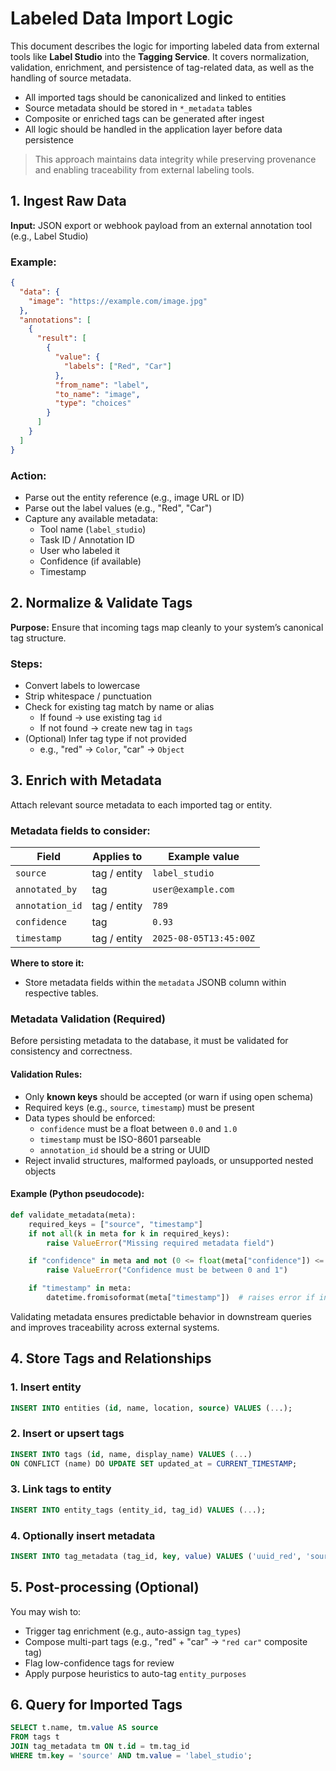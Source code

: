 # Labeled Data Import Logic

This document describes the logic for importing labeled data from external tools like **Label Studio** into the **Tagging Service**. It covers normalization, validation, enrichment, and persistence of tag-related data, as well as the handling of source metadata.

- All imported tags should be canonicalized and linked to entities
- Source metadata should be stored in `*_metadata` tables
- Composite or enriched tags can be generated after ingest
- All logic should be handled in the application layer before data persistence

> This approach maintains data integrity while preserving provenance and enabling traceability from external labeling tools.

## 1. Ingest Raw Data

**Input:** JSON export or webhook payload from an external annotation tool (e.g., Label Studio)

### Example:

```json
{
  "data": {
    "image": "https://example.com/image.jpg"
  },
  "annotations": [
    {
      "result": [
        {
          "value": {
            "labels": ["Red", "Car"]
          },
          "from_name": "label",
          "to_name": "image",
          "type": "choices"
        }
      ]
    }
  ]
}
```

### Action:

- Parse out the entity reference (e.g., image URL or ID)
- Parse out the label values (e.g., "Red", "Car")
- Capture any available metadata:
	- Tool name (`label_studio`)
	- Task ID / Annotation ID
	- User who labeled it
	- Confidence (if available)
	- Timestamp

## 2. Normalize & Validate Tags

**Purpose:** Ensure that incoming tags map cleanly to your system’s canonical tag structure.

### Steps:

- Convert labels to lowercase
- Strip whitespace / punctuation
- Check for existing tag match by name or alias
	- If found → use existing tag `id`
	- If not found → create new tag in `tags`
- (Optional) Infer tag type if not provided
	- e.g., "red" → `Color`, "car" → `Object`

## 3. Enrich with Metadata

Attach relevant source metadata to each imported tag or entity.

### Metadata fields to consider:

|Field|Applies to|Example value|
|---|---|---|
|`source`|tag / entity|`label_studio`|
|`annotated_by`|tag|`user@example.com`|
|`annotation_id`|tag / entity|`789`|
|`confidence`|tag|`0.93`|
|`timestamp`|tag / entity|`2025-08-05T13:45:00Z`|

**Where to store it:**

- Store metadata fields within the `metadata` JSONB column within respective tables.

### Metadata Validation (Required)

Before persisting metadata to the database, it must be validated for consistency and correctness.

#### Validation Rules:

- Only **known keys** should be accepted (or warn if using open schema)
- Required keys (e.g., `source`, `timestamp`) must be present
- Data types should be enforced:
  - `confidence` must be a float between `0.0` and `1.0`
  - `timestamp` must be ISO-8601 parseable
  - `annotation_id` should be a string or UUID
- Reject invalid structures, malformed payloads, or unsupported nested objects

#### Example (Python pseudocode):

```python
def validate_metadata(meta):
    required_keys = ["source", "timestamp"]
    if not all(k in meta for k in required_keys):
        raise ValueError("Missing required metadata field")

    if "confidence" in meta and not (0 <= float(meta["confidence"]) <= 1):
        raise ValueError("Confidence must be between 0 and 1")

    if "timestamp" in meta:
        datetime.fromisoformat(meta["timestamp"])  # raises error if invalid
```

Validating metadata ensures predictable behavior in downstream queries and improves traceability across external systems.

## 4. Store Tags and Relationships

### 1. Insert entity

```sql
INSERT INTO entities (id, name, location, source) VALUES (...);
```

### 2. Insert or upsert tags

```sql
INSERT INTO tags (id, name, display_name) VALUES (...)
ON CONFLICT (name) DO UPDATE SET updated_at = CURRENT_TIMESTAMP;
```

### 3. Link tags to entity

```sql
INSERT INTO entity_tags (entity_id, tag_id) VALUES (...);
```

### 4. Optionally insert metadata

```sql
INSERT INTO tag_metadata (tag_id, key, value) VALUES ('uuid_red', 'source', 'label_studio');
```

## 5. Post-processing (Optional)

You may wish to:

- Trigger tag enrichment (e.g., auto-assign `tag_types`)
- Compose multi-part tags (e.g., "red" + "car" → `"red car"` composite tag)
- Flag low-confidence tags for review
- Apply purpose heuristics to auto-tag `entity_purposes`

## 6. Query for Imported Tags

```sql
SELECT t.name, tm.value AS source
FROM tags t
JOIN tag_metadata tm ON t.id = tm.tag_id
WHERE tm.key = 'source' AND tm.value = 'label_studio';
```

